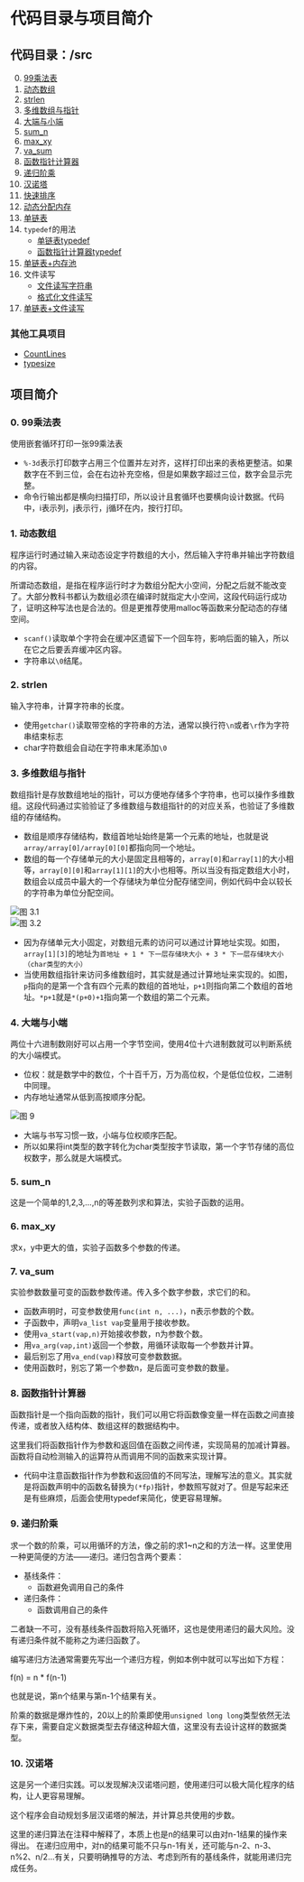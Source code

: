 # 代码目录与项目简介

## 代码目录：/src

0. [99乘法表](src/99乘法表.c)
1. [动态数组](src/01动态数组.c)
2. [strlen](src/02strlen.c)
3. [多维数组与指针](src/03多维数组与指针.c)
4. [大端与小端](src/04大端与小端.c)
5. [sum_n](src/05sum_n.c)
6. [max_xy](src/06max_xy.c)
7. [va_sum](src/07va_sum.c)
8. [函数指针计算器](src/08函数指针计算器.c)
9. [递归阶乘](src/09递归阶乘.c)
10. [汉诺塔](src/10汉诺塔.c)
11. [快速排序](src/11快速排序.c)
12. [动态分配内存](src/12动态分配内存.c)
13. [单链表](src/13单链表.c)
14. `typedef`的用法
    - [单链表typedef](src/14.1单链表typedef.c)
    - [函数指针计算器typedef](src/14.2函数指针计算器typedef.c)
15. [单链表+内存池](src/15单链表+内存池.c)
16. 文件读写
    - [文件读写字符串](src/16.1文件读写字符串.c)
    - [格式化文件读写](src/16.2格式化文件读写.c)
17. [单链表+文件读写](src/17单链表+文件读写.c)

### 其他工具项目

- [CountLines](src/CountLines.c)
- [typesize](src/typesize.c)

## 项目简介

### 0. 99乘法表

使用嵌套循环打印一张99乘法表

- `%-3d`表示打印数字占用三个位置并左对齐，这样打印出来的表格更整洁。如果数字在不到三位，会在右边补充空格，但是如果数字超过三位，数字会显示完整。
- 命令行输出都是横向扫描打印，所以设计且套循环也要横向设计数据。代码中，i表示列，j表示行，j循环在内，按行打印。

### 1. 动态数组

程序运行时通过输入来动态设定字符数组的大小，然后输入字符串并输出字符数组的内容。

所谓动态数组，是指在程序运行时才为数组分配大小空间，分配之后就不能改变了。大部分教科书都认为数组必须在编译时就指定大小空间，这段代码运行成功了，证明这种写法也是合法的。但是更推荐使用malloc等函数来分配动态的存储空间。

- `scanf()`读取单个字符会在缓冲区遗留下一个回车符，影响后面的输入，所以在它之后要丢弃缓冲区内容。
- 字符串以`\0`结尾。

### 2. strlen

输入字符串，计算字符串的长度。

- 使用`getchar()`读取带空格的字符串的方法，通常以换行符`\n`或者`\r`作为字符串结束标志
- char字符数组会自动在字符串末尾添加`\0`

### 3. 多维数组与指针

数组指针是存放数组地址的指针，可以方便地存储多个字符串，也可以操作多维数组。这段代码通过实验验证了多维数组与数组指针的的对应关系，也验证了多维数组的存储结构。

- 数组是顺序存储结构，数组首地址始终是第一个元素的地址，也就是说`array/array[0]/array[0][0]`都指向同一个地址。
- 数组的每一个存储单元的大小是固定且相等的，`array[0]`和`array[1]`的大小相等，`array[0][0]`和`array[1][1]`的大小也相等。所以当没有指定数组大小时，数组会以成员中最大的一个存储块为单位分配存储空间，例如代码中会以较长的字符串为单位分配空间。

![图 3.1](images/1617764360337.png)  
![图 3.2](images/1617764401161.png)  

- 因为存储单元大小固定，对数组元素的访问可以通过计算地址实现。如图，`array[1][3]`的地址为`首地址 + 1 * 下一层存储块大小 + 3 * 下一层存储块大小（char类型的大小）`
- 当使用数组指针来访问多维数组时，其实就是通过计算地址来实现的。如图，`p`指向的是第一个含有四个元素的数组的首地址，`p+1`则指向第二个数组的首地址。`*p+1`就是`*(p+0)+1`指向第一个数组的第二个元素。

### 4. 大端与小端

两位十六进制数刚好可以占用一个字节空间，使用4位十六进制数就可以判断系统的大小端模式。
- 位权：就是数学中的数位，个十百千万，万为高位权，个是低位位权，二进制中同理。
- 内存地址通常从低到高按顺序分配。

![图 9](images/1617782495476.png)  

- 大端与书写习惯一致，小端与位权顺序匹配。
- 所以如果将int类型的数字转化为char类型按字节读取，第一个字节存储的高位权数字，那么就是大端模式。

### 5. sum_n

这是一个简单的1,2,3,...,n的等差数列求和算法，实验子函数的运用。

### 6. max_xy

求x，y中更大的值，实验子函数多个参数的传递。

### 7. va_sum

实验参数数量可变的函数参数传递。传入多个数字参数，求它们的和。

- 函数声明时，可变参数使用`func(int n, ...)`，n表示参数的个数。
- 子函数中，声明`va_list vap`变量用于接收参数。
- 使用`va_start(vap,n)`开始接收参数，n为参数个数。
- 用`va_arg(vap,int)`返回一个参数，用循环读取每一个参数并计算。
- 最后别忘了用`va_end(vap)`释放可变参数数据。
- 使用函数时，别忘了第一个参数n，是后面可变参数的数量。

### 8. 函数指针计算器

函数指针是一个指向函数的指针，我们可以用它将函数像变量一样在函数之间直接传递，或者放入结构体、数组这样的数据结构中。

这里我们将函数指针作为参数和返回值在函数之间传递，实现简易的加减计算器。函数将自动检测输入的运算符从而调用不同的函数来实现计算。

- 代码中注意函数指针作为参数和返回值的不同写法，理解写法的意义。其实就是将函数声明中的函数名替换为`(*fp)`指针，参数照写就对了。但是写起来还是有些麻烦，后面会使用typedef来简化，使更容易理解。

### 9. 递归阶乘

求一个数的阶乘，可以用循环的方法，像之前的求1~n之和的方法一样。这里使用一种更简便的方法——递归。递归包含两个要素：

- 基线条件：
  - 函数避免调用自己的条件
- 递归条件：
  - 函数调用自己的条件

二者缺一不可，没有基线条件函数将陷入死循环，这也是使用递归的最大风险。没有递归条件就不能称之为递归函数了。

编写递归方法通常需要先写出一个递归方程，例如本例中就可以写出如下方程：

f(n) = n * f(n-1)

也就是说，第n个结果与第n-1个结果有关。

阶乘的数据是爆炸性的，20以上的阶乘即使用`unsigned long long`类型依然无法存下来，需要自定义数据类型去存储这种超大值，这里没有去设计这样的数据类型。

### 10. 汉诺塔

这是另一个递归实践。可以发现解决汉诺塔问题，使用递归可以极大简化程序的结构，让人更容易理解。

这个程序会自动规划多层汉诺塔的解法，并计算总共使用的步数。

这里的递归算法在注释中解释了，本质上也是n的结果可以由对n-1结果的操作来得出。
在递归应用中，对n的结果可能不只与n-1有关，还可能与n-2、n-3、n%2、n/2...有关，只要明确推导的方法、考虑到所有的基线条件，就能用递归完成任务。
